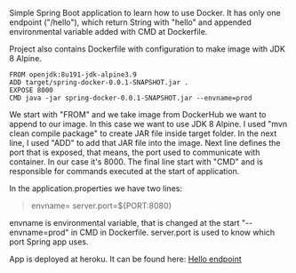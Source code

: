Simple Spring Boot application to learn how to use Docker.
It has only one endpoint ("/hello"), which return String with
"hello" and appended environmental variable added with
CMD at Dockerfile.

Project also contains Dockerfile with configuration to
make image with JDK 8 Alpine. 


```
FROM openjdk:8u191-jdk-alpine3.9
ADD target/spring-docker-0.0.1-SNAPSHOT.jar .
EXPOSE 8000
CMD java -jar spring-docker-0.0.1-SNAPSHOT.jar --envname=prod
```

We start with "FROM" and we take image from DockerHub we
want to append to our image. In this case we want to use
JDK 8 Alpine. I used "mvn clean compile package" to create JAR file inside target folder. In the next line, I used 
"ADD" to add that JAR file into the image. Next line
defines the port that is exposed, that means, the port
used to communicate with container. In our case it's 8000.
The final line start with "CMD" and is responsible for 
commands executed at the start of application.

In the application.properties we have two lines:

>envname=
>server.port=${PORT:8080}

envname is environmental variable, that is changed at the start "--envname=prod" in CMD in Dockerfile. server.port is
used to know which port Spring app uses.

App is deployed at heroku. It can be found here: [Hello endpoint](https://docker-spring-test.herokuapp.com/hello "App on Heroku")
